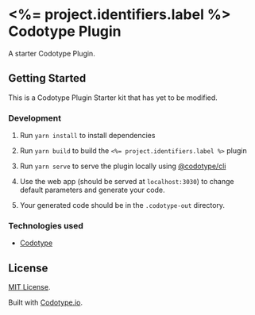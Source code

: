 # <%= project.identifiers.label %> Codotype Plugin

A starter Codotype Plugin.

## Getting Started

This is a Codotype Plugin Starter kit that has yet to be modified.

### Development

1. Run `yarn install` to install dependencies

2. Run `yarn build` to build the `<%= project.identifiers.label %>` plugin

3. Run `yarn serve` to serve the plugin locally using [@codotype/cli](https://www.npmjs.com/package/@codotype/cli)

4. Use the web app (should be served at `localhost:3030`) to change default parameters and generate your code.

5. Your generated code should be in the `.codotype-out` directory.

### Technologies used

-   [Codotype](https://codotype.org/)

## License

[MIT License](http://opensource.org/licenses/MIT).

Built with [Codotype.io](https://www.codotype.io/).
